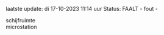 laatste update: 
di 17-10-2023 11:14   uur 
Status: FAALT - fout - 
<div class="service R">schijfruimte</div><div class="service Y">microstation</div>